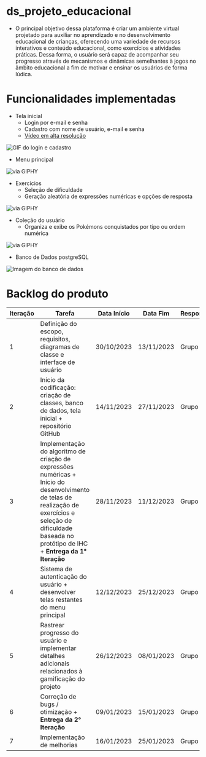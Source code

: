 # ds_projeto_educacional

- O principal objetivo dessa plataforma é criar um ambiente virtual projetado para auxiliar no aprendizado e no desenvolvimento educacional de crianças, oferecendo uma variedade de recursos interativos e conteúdo educacional, como exercícios e atividades práticas. Dessa forma, o usuário será capaz de acompanhar seu progresso através de mecanismos e dinâmicas semelhantes à jogos no âmbito educacional a fim de motivar e ensinar os usuários de forma lúdica.

# Funcionalidades implementadas

- Tela inicial
  - Login por e-mail e senha
  - Cadastro com nome de usuário, e-mail e senha
  - [Vídeo em alta resolução](https://drive.google.com/file/d/1xP1uLdZ0YFyxG4l_mZEdQPb74Ot97tWz/view?usp=drive_link)

![GIF do login e cadastro](https://media.giphy.com/media/v1.Y2lkPTc5MGI3NjExZnNxZXJveHEwMTVobWoyYTB4b2N4a3l6cjh3aDNyaWVyOWpmd293biZlcD12MV9pbnRlcm5hbF9naWZfYnlfaWQmY3Q9Zw/EF2spS2cwkKBhGxVBF/giphy.gif)

- Menu principal

![via GIPHY](https://media.giphy.com/media/9k7r83Q9ayOkTpMTa9/giphy.gif)

- Exercícios
  - Seleção de dificuldade
  - Geração aleatória de expressões numéricas e opções de resposta

![via GIPHY](https://media.giphy.com/media/v1.Y2lkPTc5MGI3NjExdmt5NndtbXJhNjdseGdjdzNhZjN0YXB6N3plZnFvcHJjdTU2NDh6eiZlcD12MV9pbnRlcm5hbF9naWZfYnlfaWQmY3Q9Zw/2iUE4k49pnoci3AHvN/giphy.gif)

- Coleção do usuário
  - Organiza e exibe os Pokémons conquistados por tipo ou ordem numérica

![via GIPHY](https://media.giphy.com/media/pG1JEu7vvKNsqqkwQp/giphy.gif)

- Banco de Dados postgreSQL

![Imagem do banco de dados](https://i.imgur.com/1IdgPXD.png)

# Backlog do produto

|Iteração|Tarefa|Data Início|Data Fim|Responsável|Situação|
|---|---|---|---|---|---|
|1|Definição do escopo, requisitos, diagramas de classe e interface de usuário|30/10/2023|13/11/2023|Grupo|Concluída|
|2|Início da codificação: criação de classes, banco de dados, tela inicial + repositório GitHub|14/11/2023|27/11/2023|Grupo|Concluída|
|3|Implementação do algoritmo de criação de expressões numéricas + Início do desenvolvimento de telas de realização de exercícios e seleção de dificuldade baseada no protótipo de IHC + **Entrega da 1° Iteração**|28/11/2023|11/12/2023|Grupo|Concluída|
|4|Sistema de autenticação do usuário + desenvolver telas restantes do menu principal|12/12/2023|25/12/2023|Grupo|Concluída|
|5|Rastrear progresso do usuário e implementar detalhes adicionais relacionados à gamificação do projeto|26/12/2023|08/01/2023|Grupo|Concluída|
|6|Correção de bugs / otimização + **Entrega da 2° Iteração**|09/01/2023|15/01/2023|Grupo|Concluída|
|7|Implementação de melhorias|16/01/2023|25/01/2023|Grupo|Concluída| 

